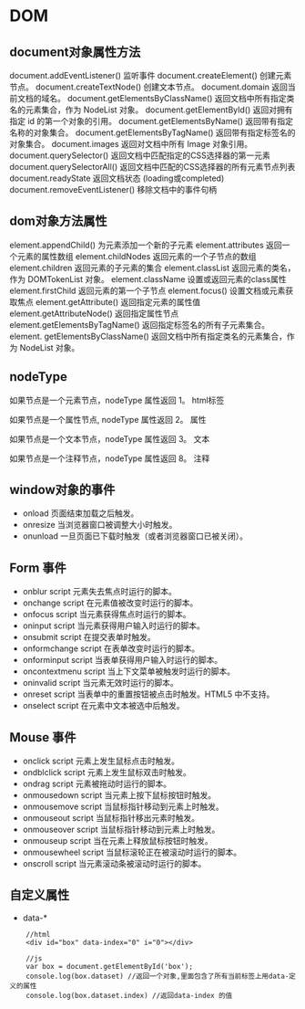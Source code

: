 # DOM
## document对象属性方法
document.addEventListener()             监听事件
document.createElement()	            创建元素节点。
document.createTextNode()	            创建文本节点。
document.domain	                        返回当前文档的域名。
document.getElementsByClassName()	    返回文档中所有指定类名的元素集合，作为 NodeList 对象。
document.getElementById()	            返回对拥有指定 id 的第一个对象的引用。
document.getElementsByName()	        返回带有指定名称的对象集合。
document.getElementsByTagName()	        返回带有指定标签名的对象集合。
document.images	                        返回对文档中所有 Image 对象引用。
document.querySelector()	            返回文档中匹配指定的CSS选择器的第一元素
document.querySelectorAll()	            返回文档中匹配的CSS选择器的所有元素节点列表
document.readyState	                    返回文档状态 (loading或completed)
document.removeEventListener()	        移除文档中的事件句柄

## dom对象方法属性
element.appendChild()	                为元素添加一个新的子元素
element.attributes	                    返回一个元素的属性数组
element.childNodes	                    返回元素的一个子节点的数组
element.children	                    返回元素的子元素的集合
element.classList	                    返回元素的类名，作为 DOMTokenList 对象。
element.className	                    设置或返回元素的class属性
element.firstChild	                    返回元素的第一个子节点
element.focus()	                        设置文档或元素获取焦点
element.getAttribute()	                返回指定元素的属性值
element.getAttributeNode()	            返回指定属性节点
element.getElementsByTagName()	        返回指定标签名的所有子元素集合。
element. getElementsByClassName()	    返回文档中所有指定类名的元素集合，作为 NodeList 对象。

## nodeType
如果节点是一个元素节点，nodeType 属性返回 1。 html标签

如果节点是一个属性节点, nodeType 属性返回 2。 属性

如果节点是一个文本节点，nodeType 属性返回 3。 文本

如果节点是一个注释节点，nodeType 属性返回 8。 注释

## window对象的事件
+ onload                    页面结束加载之后触发。
+ onresize                  当浏览器窗口被调整大小时触发。
+ onunload                  一旦页面已下载时触发（或者浏览器窗口已被关闭）。

## Form 事件
+ onblur	    script	    元素失去焦点时运行的脚本。
+ onchange	    script	    在元素值被改变时运行的脚本。
+ onfocus	    script	    当元素获得焦点时运行的脚本。
+ oninput	    script	    当元素获得用户输入时运行的脚本。
+ onsubmit	    script	    在提交表单时触发。
+ onformchange	script	    在表单改变时运行的脚本。
+ onforminput	script  	当表单获得用户输入时运行的脚本。
+ oncontextmenu	script	    当上下文菜单被触发时运行的脚本。
+ oninvalid	    script	    当元素无效时运行的脚本。
+ onreset	    script	    当表单中的重置按钮被点击时触发。HTML5 中不支持。
+ onselect	    script	    在元素中文本被选中后触发。

## Mouse 事件
+ onclick	    script	    元素上发生鼠标点击时触发。
+ ondblclick	script	    元素上发生鼠标双击时触发。
+ ondrag	    script	    元素被拖动时运行的脚本。
+ onmousedown	script	    当元素上按下鼠标按钮时触发。
+ onmousemove	script	    当鼠标指针移动到元素上时触发。
+ onmouseout	script	    当鼠标指针移出元素时触发。
+ onmouseover	script	    当鼠标指针移动到元素上时触发。
+ onmouseup	    script	    当在元素上释放鼠标按钮时触发。
+ onmousewheel	script	    当鼠标滚轮正在被滚动时运行的脚本。
+ onscroll	    script	    当元素滚动条被滚动时运行的脚本。













## 自定义属性
+ data-*
```代码
    //html
    <div id="box" data-index="0" i="0"></div>

    //js
    var box = document.getElementById('box');
    console.log(box.dataset) //返回一个对象,里面包含了所有当前标签上用data-定义的属性
    console.log(box.dataset.index) //返回data-index 的值
```